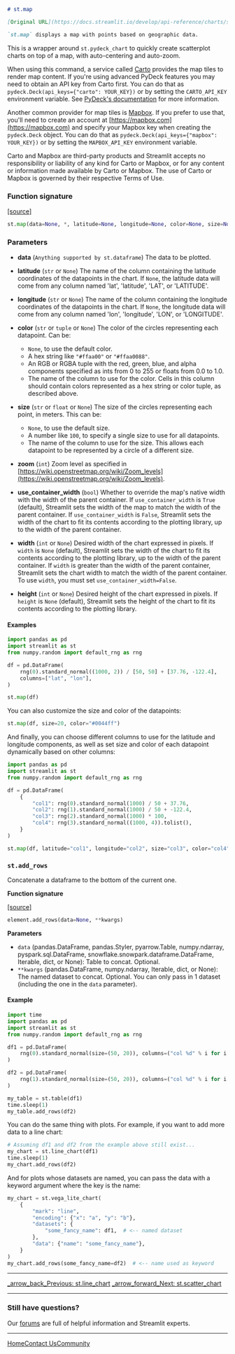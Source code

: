 ```markdown
# st.map

[Original URL](https://docs.streamlit.io/develop/api-reference/charts/st.map)

`st.map` displays a map with points based on geographic data.
```

This is a wrapper around `st.pydeck_chart` to quickly create scatterplot charts on top of a map, with auto-centering and auto-zoom.

When using this command, a service called [Carto](https://carto.com) provides the map tiles to render map content. If you're using advanced PyDeck features you may need to obtain an API key from Carto first. You can do that as `pydeck.Deck(api_keys={"carto": YOUR_KEY})` or by setting the `CARTO_API_KEY` environment variable. See [PyDeck's documentation](https://deckgl.readthedocs.io/en/latest/deck.html) for more information.

Another common provider for map tiles is [Mapbox](https://mapbox.com). If you prefer to use that, you'll need to create an account at [https://mapbox.com](https://mapbox.com) and specify your Mapbox key when creating the `pydeck.Deck` object. You can do that as `pydeck.Deck(api_keys={"mapbox": YOUR_KEY})` or by setting the `MAPBOX_API_KEY` environment variable.

Carto and Mapbox are third-party products and Streamlit accepts no responsibility or liability of any kind for Carto or Mapbox, or for any content or information made available by Carto or Mapbox. The use of Carto or Mapbox is governed by their respective Terms of Use.

### Function signature

[\[source\]](https://github.com/streamlit/streamlit/blob/1.50.0/lib/streamlit/elements/map.py#L78 "View st.map source code on GitHub")

```python
st.map(data=None, *, latitude=None, longitude=None, color=None, size=None, zoom=None, use_container_width=True, width=None, height=None)
```

### Parameters

*   **data** (`Anything supported by st.dataframe`)
    The data to be plotted.

*   **latitude** (`str` or `None`)
    The name of the column containing the latitude coordinates of the datapoints in the chart.
    If `None`, the latitude data will come from any column named 'lat', 'latitude', 'LAT', or 'LATITUDE'.

*   **longitude** (`str` or `None`)
    The name of the column containing the longitude coordinates of the datapoints in the chart.
    If `None`, the longitude data will come from any column named 'lon', 'longitude', 'LON', or 'LONGITUDE'.

*   **color** (`str` or `tuple` or `None`)
    The color of the circles representing each datapoint.
    Can be:
    *   `None`, to use the default color.
    *   A hex string like `"#ffaa00"` or `"#ffaa0088"`.
    *   An RGB or RGBA tuple with the red, green, blue, and alpha components specified as ints from 0 to 255 or floats from 0.0 to 1.0.
    *   The name of the column to use for the color. Cells in this column should contain colors represented as a hex string or color tuple, as described above.

*   **size** (`str` or `float` or `None`)
    The size of the circles representing each point, in meters.
    This can be:
    *   `None`, to use the default size.
    *   A number like `100`, to specify a single size to use for all datapoints.
    *   The name of the column to use for the size. This allows each datapoint to be represented by a circle of a different size.

*   **zoom** (`int`)
    Zoom level as specified in [https://wiki.openstreetmap.org/wiki/Zoom_levels](https://wiki.openstreetmap.org/wiki/Zoom_levels).

*   **use_container_width** (`bool`)
    Whether to override the map's native width with the width of the parent container. If `use_container_width` is `True` (default), Streamlit sets the width of the map to match the width of the parent container. If `use_container_width` is `False`, Streamlit sets the width of the chart to fit its contents according to the plotting library, up to the width of the parent container.

*   **width** (`int` or `None`)
    Desired width of the chart expressed in pixels. If `width` is `None` (default), Streamlit sets the width of the chart to fit its contents according to the plotting library, up to the width of the parent container. If `width` is greater than the width of the parent container, Streamlit sets the chart width to match the width of the parent container.
    To use `width`, you must set `use_container_width=False`.

*   **height** (`int` or `None`)
    Desired height of the chart expressed in pixels. If `height` is `None` (default), Streamlit sets the height of the chart to fit its contents according to the plotting library.

#### Examples

```python
import pandas as pd
import streamlit as st
from numpy.random import default_rng as rng

df = pd.DataFrame(
    rng(0).standard_normal((1000, 2)) / [50, 50] + [37.76, -122.4],
    columns=["lat", "lon"],
)

st.map(df)
```

You can also customize the size and color of the datapoints:

```python
st.map(df, size=20, color="#0044ff")
```

And finally, you can choose different columns to use for the latitude and longitude components, as well as set size and color of each datapoint dynamically based on other columns:

```python
import pandas as pd
import streamlit as st
from numpy.random import default_rng as rng

df = pd.DataFrame(
    {
        "col1": rng(0).standard_normal(1000) / 50 + 37.76,
        "col2": rng(1).standard_normal(1000) / 50 + -122.4,
        "col3": rng(2).standard_normal(1000) * 100,
        "col4": rng(3).standard_normal((1000, 4)).tolist(),
    }
)

st.map(df, latitude="col1", longitude="col2", size="col3", color="col4")
```

### `st.add_rows`

Concatenate a dataframe to the bottom of the current one.

**Function signature**

[\[source\]](https://github.com/streamlit/streamlit/blob/1.50.0/lib/streamlit/elements/arrow.py#L866 "View st.add_rows source code on GitHub")

```python
element.add_rows(data=None, **kwargs)
```

**Parameters**

*   `data` (pandas.DataFrame, pandas.Styler, pyarrow.Table, numpy.ndarray, pyspark.sql.DataFrame, snowflake.snowpark.dataframe.DataFrame, Iterable, dict, or None): Table to concat. Optional.
*   `**kwargs` (pandas.DataFrame, numpy.ndarray, Iterable, dict, or None): The named dataset to concat. Optional. You can only pass in 1 dataset (including the one in the `data` parameter).

#### Example

```python
import time
import pandas as pd
import streamlit as st
from numpy.random import default_rng as rng

df1 = pd.DataFrame(
    rng(0).standard_normal(size=(50, 20)), columns=("col %d" % i for i in range(20))
)

df2 = pd.DataFrame(
    rng(1).standard_normal(size=(50, 20)), columns=("col %d" % i for i in range(20))
)

my_table = st.table(df1)
time.sleep(1)
my_table.add_rows(df2)
```

You can do the same thing with plots. For example, if you want to add more data to a line chart:

```python
# Assuming df1 and df2 from the example above still exist...
my_chart = st.line_chart(df1)
time.sleep(1)
my_chart.add_rows(df2)
```

And for plots whose datasets are named, you can pass the data with a keyword argument where the key is the name:

```python
my_chart = st.vega_lite_chart(
    {
        "mark": "line",
        "encoding": {"x": "a", "y": "b"},
        "datasets": {
            "some_fancy_name": df1,  # <-- named dataset
        },
        "data": {"name": "some_fancy_name"},
    }
)
my_chart.add_rows(some_fancy_name=df2)  # <-- name used as keyword
```

---

[_arrow\_back\_Previous: st.line\_chart](/develop/api-reference/charts/st.line_chart)
[_arrow\_forward\_Next: st.scatter\_chart](/develop/api-reference/charts/st.scatter_chart)

---

### Still have questions?

Our [forums](https://discuss.streamlit.io) are full of helpful information and Streamlit experts.

---

[Home](/)[Contact Us](mailto:hello@streamlit.io?subject=Contact%20from%20documentation%20)[Community](https://discuss.streamlit.io)